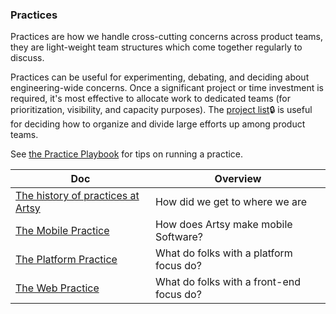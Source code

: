 ### Practices

Practices are how we handle cross-cutting concerns across product teams, they are light-weight team structures
which come together regularly to discuss.

Practices can be useful for experimenting, debating, and deciding about engineering-wide concerns. Once a
significant project or time investment is required, it's most effective to allocate work to dedicated teams (for
prioritization, visibility, and capacity purposes). The
[project list](https://www.notion.so/artsy/17c4b550458a4cb8bcbf1b68060d63e6?v=2b874803f96c483bbdc2e80b7fbd25f9)🔒
is useful for deciding how to organize and divide large efforts up among product teams.

See [the Practice Playbook](/playbooks/practices.md) for tips on running a practice.

<!-- prettier-ignore-start -->
<!-- start_toc -->
| Doc | Overview |
|--|--|
| [The history of practices at Artsy](/practices/history.md#readme) | How did we get to where we are |
| [The Mobile Practice](/practices/mobile.md#readme) | How does Artsy make mobile Software? |
| [The Platform Practice](/practices/platform.md#readme) | What do folks with a platform focus do? |
| [The Web Practice](/practices/web.md#readme) | What do folks with a front-end focus do? |
<!-- end_toc -->
<!-- prettier-ignore-end -->
